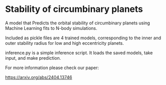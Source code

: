 # Stability of circumbinary planets
A model that Predicts the orbital stability of circumbinary planets using Machine Learning fits to N-body simulations.

Included as pickle files are 4 trained models, corresponding to the inner and outer stability radius for low and high eccentricity planets. 

inference.py is a simple inference script. It loads the saved models, take input, and make prediction. 

For more information please check our paper:

https://arxiv.org/abs/2404.13746
